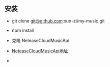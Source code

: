 ## 安装
- git clone git@github.com:xun-zi/my-music.git
- npm install
- 克隆 NeteaseCloudMusicApi
- [NeteaseCloudMusicApi地址](https://github.com/Binaryify/NeteaseCloudMusicApi)

- 